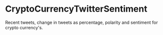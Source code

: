 # CryptoCurrencyTwitterSentiment
Recent tweets, change in tweets as percentage, polarity and sentiment for crypto currency's. 
